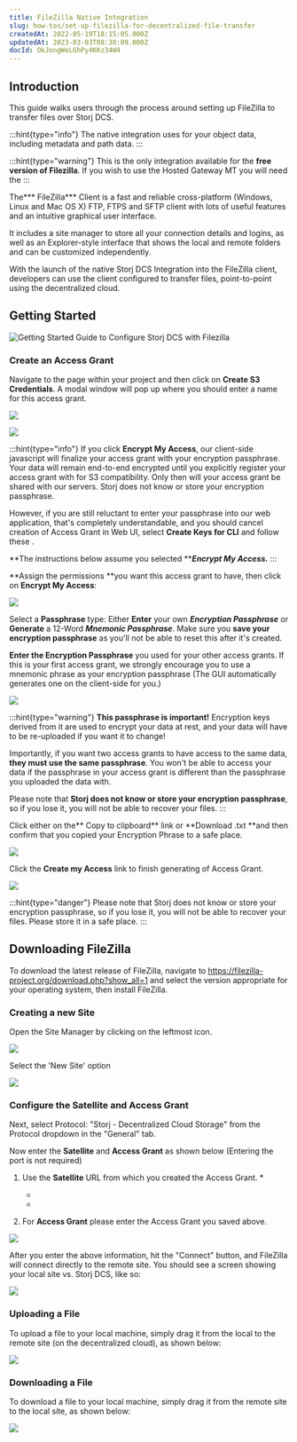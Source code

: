 ```yaml
---
title: FileZilla Native Integration
slug: how-tos/set-up-filezilla-for-decentralized-file-transfer
createdAt: 2022-05-19T18:15:05.000Z
updatedAt: 2023-03-03T08:30:09.000Z
docId: OkJongWeLGhPy4KKz34W4
---
```


## Introduction

This guide walks users through the process around setting up FileZilla to transfer files over Storj DCS.

:::hint{type="info"}
The native integration uses [](docId\:Pksf8d0TCLY2tBgXeT18d) for your object data, including metadata and path data.
:::

:::hint{type="warning"}
This is the only integration available for the **free version of Filezilla**. If you wish to use the Hosted Gateway MT you will need the [](docId\:APk9353kCNcg5PKRPQ06u)
:::

The*** FileZilla*** Client is a fast and reliable cross-platform (Windows, Linux and Mac OS X) FTP, FTPS and SFTP client with lots of useful features and an intuitive graphical user interface.

It includes a site manager to store all your connection details and logins, as well as an Explorer-style interface that shows the local and remote folders and can be customized independently.

With the launch of the native Storj DCS Integration into the FileZilla client, developers can use the client configured to transfer files, point-to-point using the decentralized cloud.

## Getting Started

![Getting Started Guide to Configure Storj DCS with Filezilla](https://archbee-image-uploads.s3.amazonaws.com/kv3plx2xmXcUGcVl4Lttj/A3axDH9IIHl-G8gI--gjT_fz.png)

### Create an Access Grant

Navigate to the [](docId\:b4-QgUOxVHDHSIWpAf3hG) page within your project and then click on **Create S3 Credentials**. A modal window will pop up where you should enter a name for this access grant.

![](https://archbee-image-uploads.s3.amazonaws.com/kv3plx2xmXcUGcVl4Lttj/QNJWifIV1LD34MT6toKSc_s3-credentials.png)

![](https://archbee-image-uploads.s3.amazonaws.com/kv3plx2xmXcUGcVl4Lttj/_98VnssVr5Qa2Qa_fQ0t__s3-credentials-2.png)

:::hint{type="info"}
If you click **Encrypt My Access**, our client-side javascript will finalize your access grant with your encryption passphrase. Your data will remain end-to-end encrypted until you explicitly register your access grant with[](docId\:AsyYcUJFbO1JI8-Tu8tW3) for S3 compatibility. Only then will your access grant be shared with our servers. Storj does not know or store your encryption passphrase.

However, if you are still reluctant to enter your passphrase into our web application, that's completely understandable, and you should cancel creation of Access Grant in Web UI, select **Create Keys for CLI** and follow these [](docId\:OXSINcFRuVMBacPvswwNU).

**The instructions below assume you selected *****Encrypt My Access.***
:::

**Assign the permissions **you want this access grant to have, then click on **Encrypt My Access**:

![](https://archbee-image-uploads.s3.amazonaws.com/kv3plx2xmXcUGcVl4Lttj/VDkm74BA40yFm9o4nT1Qf_s3-credentials-3.png)

Select a **Passphrase** type: Either **Enter** your own ***Encryption Passphrase*** or **Generate** a 12-Word ***Mnemonic Passphrase***. Make sure you **save your encryption passphrase** as you'll not be able to reset this after it's created.

**Enter the Encryption Passphrase** you used for your other access grants. If this is your first access grant, we strongly encourage you to use a mnemonic phrase as your encryption passphrase (The GUI automatically generates one on the client-side for you.)

![](https://archbee-image-uploads.s3.amazonaws.com/kv3plx2xmXcUGcVl4Lttj/cjkC2NEfDvsUmM-CjmmWp_s3-credentials-4.png)

:::hint{type="warning"}
**This passphrase is important!** Encryption keys derived from it are used to encrypt your data at rest, and your data will have to be re-uploaded if you want it to change!

Importantly, if you want two access grants to have access to the same data, **they must use the same passphrase**. You won't be able to access your data if the passphrase in your access grant is different than the passphrase you uploaded the data with.

Please note that **Storj does not know or store your encryption passphrase**, so if you lose it, you will not be able to recover your files.
:::

Click either on the** Copy to clipboard** link or **Download .txt **and then confirm that you copied your Encryption Phrase to a safe place.

![](https://archbee-image-uploads.s3.amazonaws.com/kv3plx2xmXcUGcVl4Lttj/cRptNujhW_fS5JN-PuxQ9_s3-credentials-5.png)

Click the **Create my Access** link to finish generating of Access Grant.

![](https://archbee-image-uploads.s3.amazonaws.com/kv3plx2xmXcUGcVl4Lttj/dqRiMbrR6WZPxAD8SQehA_s3-credentials-6.png)

:::hint{type="danger"}
Please note that Storj does not know or store your encryption passphrase, so if you lose it, you will not be able to recover your files. Please store it in a safe place.
:::



## Downloading FileZilla

To download the latest release of FileZilla, navigate to <https://filezilla-project.org/download.php?show_all=1> and select the version appropriate for your operating system, then install FileZilla.

### Creating a new Site

Open the Site Manager by clicking on the leftmost icon.

![](https://archbee-image-uploads.s3.amazonaws.com/kv3plx2xmXcUGcVl4Lttj/ptIx46T-1UVKXUjFN4ogP_filezilla1.png)

Select the 'New Site' option

![](https://archbee-image-uploads.s3.amazonaws.com/kv3plx2xmXcUGcVl4Lttj/R_IRpQKcgfDIUbxsBnW7d_image.png)

### Configure the Satellite and Access Grant

Next, select Protocol:  "Storj - Decentralized Cloud Storage" from the Protocol dropdown in the "General" tab.&#x20;

Now enter the **Satellite** and **Access Grant** as shown below (Entering the port is not required)

1.  Use the **Satellite** URL from which you created the Access Grant.
    *

    *

    *

2.  For **Access Grant** please enter the Access Grant you saved above.

![](https://archbee-image-uploads.s3.amazonaws.com/kv3plx2xmXcUGcVl4Lttj/QfVDo6-BAPCOq85iJqWEJ_image.png)

After you enter the above information, hit the "Connect" button, and FileZilla will connect directly to the remote site.  You should see a screen showing your local site vs. Storj DCS, like so:

![](https://archbee-image-uploads.s3.amazonaws.com/kv3plx2xmXcUGcVl4Lttj/LKG7hFgbpmSQUM5Ps8GIh_filezilla2.png)

### Uploading a File

To upload a file to your local machine, simply drag it from the local to the remote site (on the decentralized cloud), as shown below:

![](https://archbee-image-uploads.s3.amazonaws.com/kv3plx2xmXcUGcVl4Lttj/yC9FAbglEVJ3Ps7eL4Eik_filezilla3.gif)

### Downloading a File

To download a file to your local machine, simply drag it from the remote site to the local site, as shown below:

![](https://archbee-image-uploads.s3.amazonaws.com/kv3plx2xmXcUGcVl4Lttj/TvSrHNg6pSIvsXyeKGm2A_filezilla4.gif)

